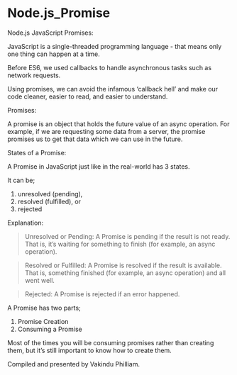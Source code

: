 # Node.js_Promise
 

Node.js JavaScript Promises:

JavaScript is a single-threaded programming language - that means only one thing can happen at a time. 

Before ES6, we used callbacks to handle asynchronous tasks such as network requests.


Using promises, we can avoid the infamous ‘callback hell’ and make our code cleaner, easier to read, and easier to understand.



Promises:

A promise is an object that holds the future value of an async operation.
For example, if we are requesting some data from a server, the promise promises us to get that data which we can use in the future.


States of a Promise:

A Promise in JavaScript just like in the real-world has 3 states.

It can be;

1. unresolved (pending),
2. resolved (fulfilled), or
3. rejected



Explanation:

> Unresolved or Pending: A Promise is pending if the result is not ready. That is, it’s waiting for something to finish (for example, an async operation).

> Resolved or Fulfilled: A Promise is resolved if the result is available. That is, something finished (for example, an async operation) and all went well.

> Rejected: A Promise is rejected if an error happened.



A Promise has two parts;

1. Promise Creation
2. Consuming a Promise

Most of the times you will be consuming promises rather than creating them, but it’s still important to know how to create them.




Compiled and presented by Vakindu Philliam.


